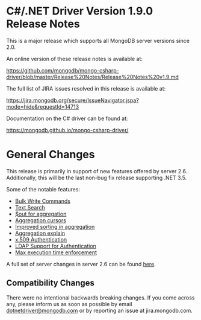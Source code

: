 C#/.NET Driver Version 1.9.0 Release Notes
==============================================

This is a major release which supports all MongoDB server versions since 2.0.

An online version of these release notes is available at:

https://github.com/mongodb/mongo-csharp-driver/blob/master/Release%20Notes/Release%20Notes%20v1.9.md

The full list of JIRA issues resolved in this release is available at:

https://jira.mongodb.org/secure/IssueNavigator.jspa?mode=hide&requestId=14713

Documentation on the C# driver can be found at:

https://mongodb.github.io/mongo-csharp-driver/

General Changes
===============

This release is primarily in support of new features offered by server 2.6.  
Additionally, this will be the last non-bug fix release supporting .NET 3.5.

Some of the notable features:

* [Bulk Write Commands](https://www.mongodb.com/docs/master/release-notes/2.6/#new-write-commands)
* [Text Search](https://www.mongodb.com/docs/master/release-notes/2.6/#text-search-changes)
* [$out for aggregation](https://www.mongodb.com/docs/master/release-notes/2.6/#out-stage-to-write-data-to-a-collection)
* [Aggregation cursors](https://www.mongodb.com/docs/master/release-notes/2.6/#aggregation-operations-now-return-cursors)
* [Improved sorting in aggregation](https://www.mongodb.com/docs/master/release-notes/2.6/#improved-sorting)
* [Aggregation explain](https://www.mongodb.com/docs/master/release-notes/2.6/#explain-option-for-the-aggregation-pipeline)
* [x.509 Authentication](https://www.mongodb.com/docs/master/release-notes/2.6/#x-509-authentication)
* [LDAP Support for Authentication](https://www.mongodb.com/docs/master/release-notes/2.6/#x-509-authentication)
* [Max execution time enforcement](https://jira.mongodb.org/browse/SERVER-2212)

A full set of server changes in server 2.6 can be found [here](https://www.mongodb.com/docs/master/release-notes/2.6/).

Compatibility Changes
---------------------

There were no intentional backwards breaking changes.  If you come across any,
please inform us as soon as possible by email dotnetdriver@mongodb.com or by reporting 
an issue at jira.mongodb.com.